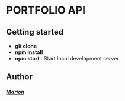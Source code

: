 
# PORTFOLIO API


## Getting started

- **git clone**
- **npm install**
- **npm start** : Start local development server 

## Author


##### [Marion](https://github.com/Marion-H)
